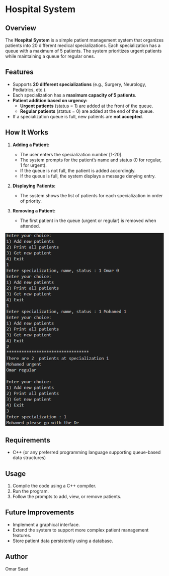 # Hospital System

## Overview
The **Hospital System** is a simple patient management system that organizes patients into 20 different medical specializations. Each specialization has a queue with a maximum of 5 patients. The system prioritizes urgent patients while maintaining a queue for regular ones.

## Features
- Supports **20 different specializations** (e.g., Surgery, Neurology, Pediatrics, etc.).
- Each specialization has a **maximum capacity of 5 patients**.
- **Patient addition based on urgency:**
  - **Urgent patients** (status = 1) are added at the front of the queue.
  - **Regular patients** (status = 0) are added at the end of the queue.
- If a specialization queue is full, new patients are **not accepted**.

## How It Works
1. **Adding a Patient:**
   - The user enters the specialization number [1-20].
   - The system prompts for the patient’s name and status (0 for regular, 1 for urgent).
   - If the queue is not full, the patient is added accordingly.
   - If the queue is full, the system displays a message denying entry.


2. **Displaying Patients:**
   - The system shows the list of patients for each specialization in order of priority.

3. **Removing a Patient:**
   - The first patient in the queue (urgent or regular) is removed when attended.

![alt text](image.png)

## Requirements
- C++ (or any preferred programming language supporting queue-based data structures)

## Usage
1. Compile the code using a C++ compiler.
2. Run the program.
3. Follow the prompts to add, view, or remove patients.

## Future Improvements
- Implement a graphical interface.
- Extend the system to support more complex patient management features.
- Store patient data persistently using a database.

## Author
Omar Saad


